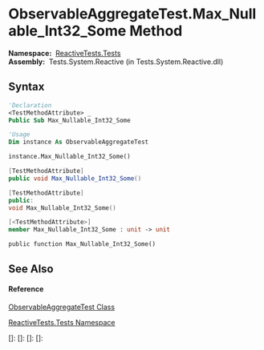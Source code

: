 # ObservableAggregateTest.Max\_Nullable\_Int32\_Some Method

**Namespace:**  [ReactiveTests.Tests](ReactiveTests.Tests\ReactiveTests.Tests.md)  
**Assembly:**  Tests.System.Reactive (in Tests.System.Reactive.dll)

## Syntax

```vb
'Declaration
<TestMethodAttribute> _
Public Sub Max_Nullable_Int32_Some
```

```vb
'Usage
Dim instance As ObservableAggregateTest

instance.Max_Nullable_Int32_Some()
```

```csharp
[TestMethodAttribute]
public void Max_Nullable_Int32_Some()
```

```c++
[TestMethodAttribute]
public:
void Max_Nullable_Int32_Some()
```

```fsharp
[<TestMethodAttribute>]
member Max_Nullable_Int32_Some : unit -> unit 
```

```jscript
public function Max_Nullable_Int32_Some()
```

## See Also

#### Reference

[ObservableAggregateTest Class](ObservableAggregateTest\ObservableAggregateTest.md)

[ReactiveTests.Tests Namespace](ReactiveTests.Tests\ReactiveTests.Tests.md)

[]: 
[]: 
[]: 
[]: 